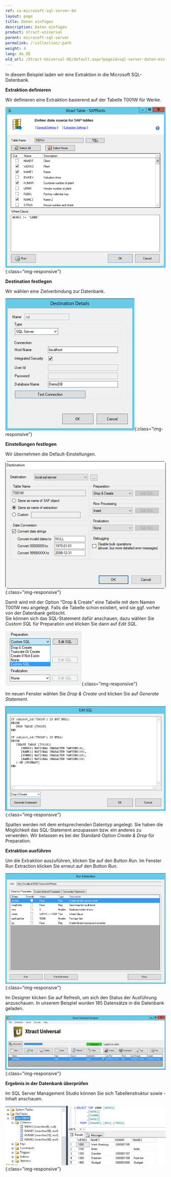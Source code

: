 ```yaml
---
ref: xu-microsoft-sql-server-04
layout: page
title: Daten einfügen
description: Daten einfügen
product: xtract-universal
parent: microsoft-sql-server
permalink: /:collection/:path
weight: 4
lang: de_DE
old_url: /Xtract-Universal-DE/default.aspx?pageid=sql-server-daten-einfuegen
---
```


In diesem Beispiel laden wir eine Extraktion in die Microsoft SQL-Datenbank.

**Extraktion definieren**

Wir definieren eine Extraktion basierend auf der Tabelle T001W für Werke.

![MSSql-Table-Extraction-T001w](/img/content/MSSql-Table-Extraction-T001w.png){:class="img-responsive"}

**Destination festlegen**

Wir wählen eine Zielverbindung zur Datenbank. 

![MSSql-Destination-Details-Integrated-Security](/img/content/MSSql-Destination-Details-Integrated-Security.png){:class="img-responsive"}

**Einstellungen festlegen**

Wir übernehmen die Default-Einstellungen.

![MSSql-Extraction-Specific-Settings-T001w](/img/content/MSSql-Extraction-Specific-Settings-T001w.png){:class="img-responsive"}

Damit wird mit der Option "Drop & Create" eine Tabelle mit dem Namen T001W neu angelegt. Falls die Tabelle schon existiert, wird sie ggf. vorher von der Datenbank gelöscht. <br>
Sie können sich das SQL-Statement dafür anschauen, dazu wählen Sie *Custom SQL* für Preparation und klicken Sie dann auf *Edit SQL*.

![MSSql-Extraction-Specific-Settings-Custom-SQL](/img/content/MSSql-Extraction-Specific-Settings-Custom-SQL.png){:class="img-responsive"}

Im neuen Fenster wählen Sie *Drop & Create* und klicken Sie auf *Generate Statement*. 

![MSSql-Custom-SQL-Drop-And-Create](/img/content/MSSql-Custom-SQL-Drop-And-Create.png){:class="img-responsive"}

Spalten werden mit dem entsprechenden Datentyp angelegt. Sie haben die Möglichkeit das SQL-Statement anzupassen bzw. ein anderes zu verwerden. Wir belassen es bei der Standard-Option *Create & Drop* für Preparation.

**Extraktion ausführen**

Um die Extraktion auszuführen, klicken Sie auf den Button *Run*. Im Fenster Run Extraction klicken Sie erneut auf den Button *Run*. 

![MSSql-Run-Extraction](/img/content/MSSql-Run-Extraction.png){:class="img-responsive"}

Im Designer klicken Sie auf Refresh, um sich den Status der Ausführung anzuschauen. In unserem Beispiel wurden 185 Datensätze in die Datenbank geladen.  

![MSSql-Designer-Status](/img/content/MSSql-Designer-Status.png){:class="img-responsive"}

**Ergebnis in der Datenbank überprüfen**

Im SQL Server Management Studio können Sie sich Tabellenstruktur sowie -Inhalt  anschauen.


![MSSql-Extraction-Table-Data](/img/content/MSSql-Extraction-Table-Data.png){:class="img-responsive"}
